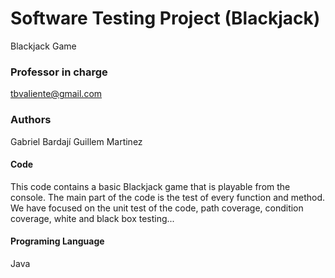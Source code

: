 # Software Testing Project (Blackjack)
Blackjack Game

### Professor in charge 
tbvaliente@gmail.com

### Authors
Gabriel Bardají
Guillem Martinez

#### Code
This code contains a basic Blackjack game that is playable from the console. The main part of the code is the test of every function and method.
We have focused on the unit test of the code, path coverage, condition coverage, white and black box testing...

#### Programing Language
Java


 
